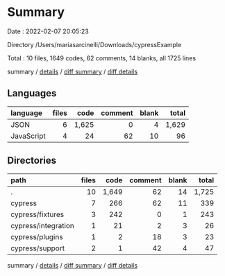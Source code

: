 # Summary

Date : 2022-02-07 20:05:23

Directory /Users/mariasarcinelli/Downloads/cypressExample

Total : 10 files,  1649 codes, 62 comments, 14 blanks, all 1725 lines

summary / [details](details.md) / [diff summary](diff.md) / [diff details](diff-details.md)

## Languages
| language | files | code | comment | blank | total |
| :--- | ---: | ---: | ---: | ---: | ---: |
| JSON | 6 | 1,625 | 0 | 4 | 1,629 |
| JavaScript | 4 | 24 | 62 | 10 | 96 |

## Directories
| path | files | code | comment | blank | total |
| :--- | ---: | ---: | ---: | ---: | ---: |
| . | 10 | 1,649 | 62 | 14 | 1,725 |
| cypress | 7 | 266 | 62 | 11 | 339 |
| cypress/fixtures | 3 | 242 | 0 | 1 | 243 |
| cypress/integration | 1 | 21 | 2 | 3 | 26 |
| cypress/plugins | 1 | 2 | 18 | 3 | 23 |
| cypress/support | 2 | 1 | 42 | 4 | 47 |

summary / [details](details.md) / [diff summary](diff.md) / [diff details](diff-details.md)